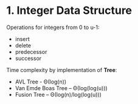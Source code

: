 # 1. Integer Data Structure
Operations for integers from 0 to u-1: 
* insert
* delete
* predecessor
* successor

Time complexity by implementation of **Tree**: 
* AVL Tree - Θ(log(n))
* Van Emde Boas Tree – Θ(log(log(u))) 
* Fusion Tree –	Θ(log(n)/log(log(u)))
